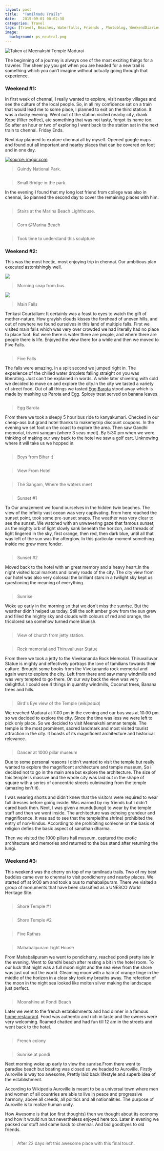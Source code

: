 ```yaml
---
layout: post
title:  "Tamilnadu Trails"
date:   2015-09-01 00:02:38
categories: Travel
tags: [Travel, Beaches, Waterfalls, Friends , Photoblog, WeekendDiaries]
image:
  background: ps_neutral.png
---
```

<img src="https://lh3.googleusercontent.com/1nzI-Z24n22XM0oArff-GUYAekd3uaVjaVKFeQnA7NM=w1208-h635-no" alt="Taken at Meenakshi Temple Madurai">

The beginning of a journey is always one of the most exciting things for a traveler. The sheer joy you get when you are headed for a new trail is something which you can’t imagine without actually going through that experience.

### Weekend #1:

In first week of chennai, I really wanted to explore, visit nearby villages and see the culture of the local people. So, in all my confidence sat on a train that would lead me to some place, I planned to exit on the third station. It was a dusky evening. Went out of the station visited nearby city, drank Kope (filter coffee), ate something that was not tasty, forgot its name too. So after an hour or two of exploring I went back to the station sat in the next train to chennai. Friday Ends.

Next day planned to explore chennai all by myself. Opened google maps and found out all important and nearby places that can be covered on foot and in one day.    

<a href="https://imgur.com/LnikyG1"><img src="https://i.imgur.com/fE5snoh.jpg" title="source: imgur.com" /></a>


>Guindy National Park.

<img src="https://i.imgur.com/SK1HfAC.jpg" alt="">

>Small Bridge in the park.

In the evening I found that my long lost friend from college was also in chennai, So planned the second day to cover the remaining places with him.

<img src="https://i.imgur.com/NX4Elf6.jpg" alt="">

>Stairs at the Marina Beach Lighthouse.

<img src="https://i.imgur.com/nGdLKXA.jpg" alt="">

> Corn @Marina Beach

<img src="https://i.imgur.com/gBZaolG.jpg" alt="">

> Took time to understand this sculpture

### Weekend #2:

This was the most hectic, most enjoying trip in chennai. Our ambitious plan executed astonishingly well.


<img src="https://i.imgur.com/rwlrkc7.jpg">

>Morning snap from bus.

<img src="https://i.imgur.com/eJNchLV.jpg">

>Main Falls

Tenkasi Courtallam: It certainly was a feast to eyes to watch the gift of mother-nature. How grayish clouds kisses the forehead of uneven hills, and out of nowhere we found ourselves in this land of multiple falls. First we visited main falls which was very over crowded we had literally had no place to place foot. But were there is water there are people, and where there are people there is life. Enjoyed the view there for a while and then we moved to Five Falls.


<img src="https://i.imgur.com/qXrHx9V.jpg" alt="">

>Five Falls

The falls were amazing. In a split second we jumped right in. The experience of the chilled water droplets falling straight on you was liberating. Just can't be explained in words. A while later shivering with cold we decided to move on and explore the city.In the city we tasted a variety of street food. Out of all things we tasted <a href = "https://indian-recipes-my-kitchen.blogspot.in/2012/11/egg-kothu-barotaegg-kothu-parotta.html">Egg Barota</a> stood away which is made by mashing up Parota and Egg. Spicey treat served on banana leaves.

<img src="https://i.imgur.com/YuEUp4w.jpg" alt="">

>Egg Barota

From there we took a sleepy 5 hour bus ride to kanyakumari. Checked in our cheap-ass but grand hotel thanks to makemytrip discount coupons. In the evening we set foot on the coast to explore the area. Then saw Gandhi memorial, triveni sangam (where 3 seas meet). By 5:30 pm when we were thinking of making our way back to the hotel we saw a golf cart. Unknowing where it will take us we hopped in.


<img src="https://i.imgur.com/FgeZfPi.jpg" alt="">

>Boys from Bihar :)

<img src="https://i.imgur.com/fPqFy9n.jpg" alt="">

>View From Hotel

<img src="https://i.imgur.com/CO2Ksx4.jpg" alt="">

>The Sangam, Where the waters meet

<img src="https://i.imgur.com/m0Rhn1U.jpg" alt="">

>Sunset #1

To Our amazement we found ourselves in the hidden twin beaches. The view of the infinity vast ocean was very captivating. From here reached the sunset point, took some pre-sunset snaps. The weather was very clear to see the sunset. We watched with an unwavering gaze that famous sunset, as the mighty orb of light slowly sank beneath the horizon, and threads of light lingered in the sky, first orange, then red, then dark blue, until all that was left of the sun was the afterglow. In this particular moment something inside me grew more fonder.


<img src="https://i.imgur.com/JHV7ngK.jpg" alt="">

>Sunset #2

Moved back to the hotel with an great memory and a heavy heart.In the night visited local markets and lonely roads of the city. The city view from our hotel was also very colossal the brilliant stars in a twilight sky kept us questioning the meaning of everything.

<img src="https://i.imgur.com/ltNv0ZE.jpg" alt="">

>Sunrise

Woke up early in the morning so that we don't miss the sunrise. But the weather didn't helped us today. Still the soft amber glow from the sun grew and filled the mighty sky and clouds with colours of red and orange, the tricolored sea somehow turned more blueish.

<img src="https://i.imgur.com/lP0AiSj.jpg" alt="">

>View of church from jetty station.

<img src="https://i.imgur.com/j8x54b7.jpg" alt="">

>Rock memorial and  Thiruvalluvar Statue

From there we took a jetty to the Vivekananda Rock Memorial. Thiruvalluvar Statue is mighty and effectively portrays the love of tamilians towards their culture. Brought some books from the Vivekananda rock memorial and again went to explore the city. Left from there and saw many windmills and was very tempted to go there. On our way back the view was very delightful. I could see 4 things in quantity windmills, Coconut trees, Banana trees and hills.

<img src="https://i.imgur.com/COYMrry.jpg" alt="">

> Bird's Eye view of the Temple (_wikipedia_)

We reached Madurai at 7:00 pm in the evening and our bus was at 10:00 pm so we decided to explore the city. Since the time was less we were left to pick only place. So we decided to visit Meenakshi amman temple. The temple is the most prominent, sacred landmark and most visited tourist attraction in the city. It boasts of its magnificent architecture and historical relevance.

<img src="https://i.imgur.com/uGoqdJs.jpg" alt="">

>Dancer at 1000 pillar museum

Due to some personal reasons i didn't wanted to visit the temple but really wanted to explore the magnificent architecture and temple museum, So i decided not to go in the main area but explore the architecture. The size of this temple is massive and the whole city was laid out in the shape of square with a series of concentric streets culminating from the temple (amazing isn't it).

I was wearing shorts and didn't knew that the visitors were required to wear full dresses before going inside. Was warned by my friends but i didn't cared back then. Next, I was given a mundu(lungi) to wear by the temple staff and then we went inside. The architecture was echoing grandeur and magnificence. It was sad to see that the temple(the shrine) prohibited the entry of non-hindus. According to me prohibiting someone on the basis of religion defies the basic aspect of sanathan dharma.

Then we visited the 1000 pillars hall museum, captured the exotic architecture and memories and returned to the bus stand after returning the lungi.

### Weekend #3:

This weekend was the cherry on top of my tamilnadu trails. Two of my best buddies came over to chennai to visit pondicherry and nearby places.
We started off at 9:00 am and took a bus to mahabalipuram. There we visited a group of monuments that have been classified as a UNESCO World Heritage Site.

<img src="https://i.imgur.com/Za0blbF.jpg" alt="">

>Shore Temple #1

<img src="https://i.imgur.com/DEiEeS6.jpg" alt="">

>Shore Temple #2

<img src="https://i.imgur.com/uJ6LBpy.jpg" alt="">

>Five Rathas

<img src="https://i.imgur.com/JgFXIfU.jpg" alt="">

>Mahabalipuram Light House

From Mahabalipuram we went to pondicherry, reached pondi pretty late in the evening. Went to Gandhi beach after resting a bit in the hotel room. To our luck that night was a full moon night and the sea view from the shore was just out out the world. Gleaming moon with a halo of orange tinge in the middle of the horizon in a clear sky took my breaths away. The refection of the moon in the night sea looked like molten silver making the landscape just perfect.

<img src="https://i.imgur.com/kTC9EPC.jpg" alt="">

>Moonshine at Pondi Beach

Later we went to the french establishments and had dinner in a famous <a href="https://www.facebook.com/lapastaworld">home restaurant</a>. Food was authentic and rich in taste and the owners were very welcoming. Roamed chatted and had fun till 12 am in the streets and went back to  the hotel.

<img src="https://i.imgur.com/o8KKnBQ.jpg" alt="">

>French colony

<img src="https://i.imgur.com/nK4Ltoj.jpg" alt="">

>Sunrise at pondi

Next morning woke up early to view the sunrise.From there went to paradise beach but boating was closed so we headed to Auroville. Firstly Auroville is way too awesome, Prettly laid back lifestyle and superb idea of the establishment.

According to Wikipedia Auroville is meant to be a universal town where men and women of all countries are able to live in peace and progressive harmony, above all creeds, all politics and all nationalities. The purpose of Auroville is to realize human unity.

How Awesome is that (on first thoughts) then we thought about its economy and how it would run but nevertheless enjoyed here too. Later in evening we packed our stuff and came back to chennai. And bid goodbyes to old friends.

<img src="https://i.imgur.com/lHFq7yN.jpg" alt="">

>After 22 days left this awesome place with this final touch.
